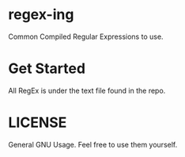 # regex-ing
Common Compiled Regular Expressions to use.
# Get Started
All RegEx is under the text file found in the repo.
# LICENSE
General GNU Usage. Feel free to use them yourself.
